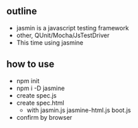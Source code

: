 ## outline

* jasmin is a javascript testing framework
* other, QUnit/Mocha/JsTestDriver
* This time using jasmine

## how to use

* npm init
* npm i -D jasmine
* create spec.js
* create spec.html
  * with jasmin.js jasmine-html.js boot.js
* confirm by browser
